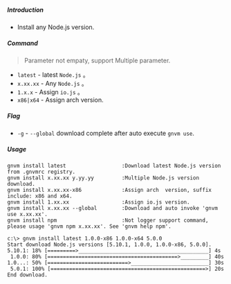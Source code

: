 ##### Introduction
* Install any Node.js version.

##### Command
> Parameter not empaty, support Multiple parameter.

* `latest` - latest `Node.js` 。
* `x.xx.xx` - Any `Node.js` 。
* `1.x.x` -  Assign `io.js` 。
* `x86|x64` - Assign arch version.

##### Flag
* `-g` - `--global` download complete after auto execute  `gnvm use`.

##### Usage
```
gnvm install latest                  :Download latest Node.js version from .gnvmrc registry.
gnvm install x.xx.xx y.yy.yy         :Multiple Node.js version download.
gnvm install x.xx.xx-x86             :Assign arch  version, suffix include: x86 and x64.
gnvm install 1.xx.xx                 :Assign io.js version.
gnvm install x.xx.xx --global        :Download and auto invoke 'gnvm use x.xx.xx'.
gnvm install npm                     :Not logger support command, please usage 'gnvm npm x.xx.xx'. See 'gnvm help npm'.
```

```
c:\> gnvm install latest 1.0.0-x86 1.0.0-x64 5.0.0
Start download Node.js versions [5.10.1, 1.0.0, 1.0.0-x86, 5.0.0].
5.10.1: 18% [=========>__________________________________________] 4s
 1.0.0: 80% [==========================================>_________] 40s
1.0...: 50% [==========================>_________________________] 30s
 5.0.1: 100% [==================================================>] 20s
End download.
```
